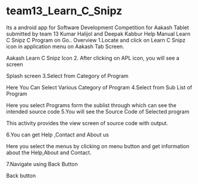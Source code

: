 team13_Learn_C_Snipz
====================

Its a android app for Software Development Competition for Aakash Tablet submitted by team 13 Kumar Halijol and Deepak Kabbur
Help Manual
Learn C Snipz
C Program on Go..
Overview
1.Locate and click on Learn C Snipz icon in application menu on Aakash Tab Screen.
           
Aakash Learn C Snipz Icon
2. After clicking on APL icon, you will see a screen
 
Splash screen
3.Select from Category of Program
 
Here You Can Select Various Category of Program 
4.Select from Sub List of Program
 
Here you select Programs form the sublist through which can see the intended source code
5.You will see the Source Code of Selected program
 
This activity provides the view screen of source code with output.






6.You can get Help ,Contact and  About us 
 
Here you select the menus by clicking on menu button and get information about the Help,About and Contact.

7.Navigate using Back Button
 
Back button

  
